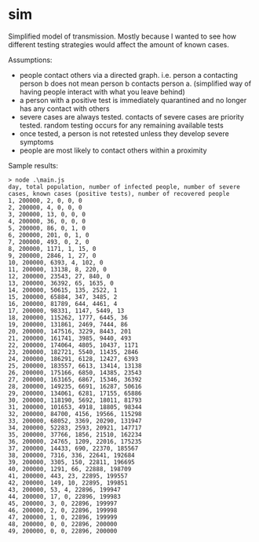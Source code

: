 # sim

Simplified model of transmission. Mostly because I wanted to see how different testing strategies would affect the amount of known cases.

Assumptions:
- people contact others via a directed graph.  i.e. person a contacting person b does not mean person b contacts person a.  (simplified way of having people interact with what you leave behind)
- a person with a positive test is immediately quarantined and no longer has any contact with others
- severe cases are always tested.  contacts of severe cases are priority tested.  random testing occurs for any remaining available tests
- once tested, a person is not retested unless they develop severe symptoms
- people are most likely to contact others within a proximity

Sample results:
```
> node .\main.js
day, total population, number of infected people, number of severe cases, known cases (positive tests), number of recovered people
1, 200000, 2, 0, 0, 0
2, 200000, 4, 0, 0, 0
3, 200000, 13, 0, 0, 0
4, 200000, 36, 0, 0, 0
5, 200000, 86, 0, 1, 0
6, 200000, 201, 0, 1, 0
7, 200000, 493, 0, 2, 0
8, 200000, 1171, 1, 15, 0
9, 200000, 2846, 1, 27, 0
10, 200000, 6393, 4, 102, 0
11, 200000, 13138, 8, 220, 0
12, 200000, 23543, 27, 840, 0
13, 200000, 36392, 65, 1635, 0
14, 200000, 50615, 135, 2522, 1
15, 200000, 65884, 347, 3485, 2
16, 200000, 81789, 644, 4461, 4
17, 200000, 98331, 1147, 5449, 13
18, 200000, 115262, 1777, 6445, 36
19, 200000, 131861, 2469, 7444, 86
20, 200000, 147516, 3229, 8443, 201
21, 200000, 161741, 3985, 9440, 493
22, 200000, 174064, 4805, 10437, 1171
23, 200000, 182721, 5540, 11435, 2846
24, 200000, 186291, 6128, 12427, 6393
25, 200000, 183557, 6613, 13414, 13138
26, 200000, 175166, 6850, 14385, 23543
27, 200000, 163165, 6867, 15346, 36392
28, 200000, 149235, 6691, 16287, 50616
29, 200000, 134061, 6281, 17155, 65886
30, 200000, 118190, 5692, 18011, 81793
31, 200000, 101653, 4918, 18805, 98344
32, 200000, 84700, 4156, 19566, 115298
33, 200000, 68052, 3369, 20290, 131947
34, 200000, 52283, 2593, 20921, 147717
35, 200000, 37766, 1856, 21510, 162234
36, 200000, 24765, 1209, 22016, 175235
37, 200000, 14433, 690, 22370, 185567
38, 200000, 7316, 336, 22641, 192684
39, 200000, 3305, 150, 22811, 196695
40, 200000, 1291, 66, 22888, 198709
41, 200000, 443, 23, 22895, 199557
42, 200000, 149, 10, 22895, 199851
43, 200000, 53, 4, 22896, 199947
44, 200000, 17, 0, 22896, 199983
45, 200000, 3, 0, 22896, 199997
46, 200000, 2, 0, 22896, 199998
47, 200000, 1, 0, 22896, 199999
48, 200000, 0, 0, 22896, 200000
49, 200000, 0, 0, 22896, 200000
```
